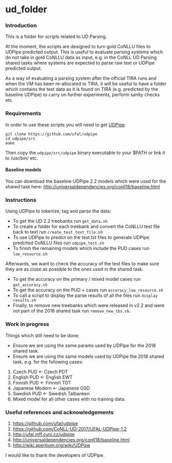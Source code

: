 # ud_folder

### Introduction

This is a folder for scripts related to UD Parsing. 

At the moment, the scripts are designed to turn gold CoNLLU files to UDPipe predicted output. This is useful to evaluate parsing systems which do not take in gold CoNLLU data as input, e.g. in the CoNLL UD Parsing shared tasks where systems are expected to parse raw text or UDPipe predicted output. 

As a way of evaluating a parsing system after the official TIRA runs and when the VM has been re-allocated to TIRA, it will be useful to have a folder which contains the test data as it is found on TIRA (e.g. predicted by the baseline UDPipe) to carry on further experiments, perform sanity checks etc.


### Requirements

In order to use these scripts you will need to get [UDPipe](http://ufal.mff.cuni.cz/udpipe): 

```
git clone https://github.com/ufal/udpipe
cd udpipe/src
make
```

Then copy the `udpipe/src/udpipe` binary executable to your $PATH or link it to /usr/bin/ etc. 

#### Baseline models 

You can download the baseline UDPipe 2.2 models which were used for the shared task here: http://universaldependencies.org/conll18/baseline.html

### Instructions

Using UDPipe to tokenize, tag and parse the data:

- To get the UD 2.2 treebanks run `get_data.sh`
- To create a folder for each treebank and convert the CoNLLU test file back to text run `create_test_text_file.sh`
- To use UDPipe to predict on the test.txt files to generate UDPipe predcited CoNLLU files run `udpipe_test.sh`
- To finish the remaining models which include the PUD cases run `low_resource.sh`

Afterwards, we want to check the accuracy of the test files to make sure they are as close as possible to the ones used in the shared task.

- To get the accuracy on the primary / mixed model cases run `get_accuracy.sh`
- To get the accuracy on the PUD + cases run `accuracy_low_resource.sh`
- To call a script to display the parse results of all the files run `display results.sh`
- Finally, to remove new treebanks which were released in v2.2 and were not part of the 2018 shared task run `remove_new_tbs.sh`.


### Work in progress

Things which still need to be done:

- Ensure we are using the same params used by UDPipe for the 2018 shared task.
- Ensure we are using the same models used by UDPipe the 2018 shared task, e.g. for the following cases:

1. Czech PUD ← Czech PDT
2. English PUD ← English EWT
3. Finnish PUD ← Finnish TDT
4. Japanese Modern ← Japanese GSD
5. Swedish PUD ← Swedish Talbanken
6. Mixed model for all other cases with no training data. 

### Useful references and acknowledgements

1. https://github.com/ufal/udpipe
2. https://github.com/CoNLL-UD-2017/UFAL-UDPipe-1.2
3. http://ufal.mff.cuni.cz/udpipe
4. http://universaldependencies.org/conll18/baseline.html
5. http://wiki.apertium.org/wiki/UDPipe

I would like to thank the developers of UDPipe. 
